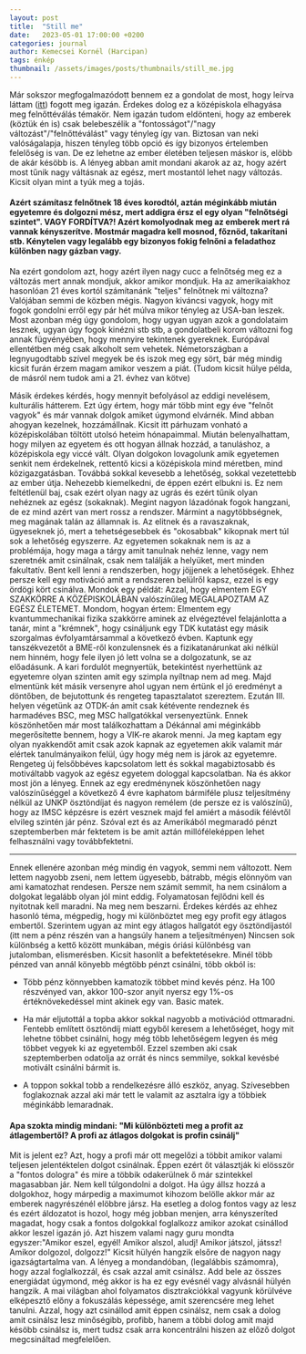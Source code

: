 ```yaml
---
layout: post
title:  "Still me"
date:   2023-05-01 17:00:00 +0200
categories: journal
author: Kemecsei Kornél (Harcipan)
tags: énkép
thumbnail: /assets/images/posts/thumbnails/still_me.jpg
---
```


Már sokszor megfogalmazódott bennem ez a gondolat de most, hogy leírva láttam (<a href="https://liebesleidx.substack.com/p/despite-everything-its-still-me?sd=pf">itt</a>) fogott meg igazán.
Érdekes dolog ez a középiskola elhagyása meg felnőttéválás témakör. Nem igazán tudom eldönteni, hogy az emberek (köztük én is) csak belebeszélik a "fontosságot"/"nagy változást"/"felnőttéválást" vagy tényleg így van. Biztosan van neki valóságalapja, hiszen tényleg több opció és így bizonyos értelemben felelőség is van. De ez lehetne az ember életében teljesen máskor is, elöbb de akár késöbb is. A lényeg abban amit mondani akarok az az, hogy azért most tűnik nagy váltásnak az egész, mert mostantól lehet nagy változás. Kicsit olyan mint a tyúk meg a tojás. 

<h4>Azért számítasz felnőtnek 18 éves korodtól, aztán méginkább miután egyetemre és dolgozni mész, mert addigra érsz el egy olyan "felnőtségi szintet". VAGY FORDÍTVA?! Azért komolyodnak meg az emberek mert rá vannak kényszerítve. Mostmár magadra kell mosnod, főznöd, takarítani stb. Kénytelen vagy legalább egy bizonyos fokig felnőni a feladathoz különben nagy gázban vagy. </h4>

Na ezért gondolom azt, hogy azért ilyen nagy cucc a felnőtség meg ez a változás mert annak mondjuk, akkor amikor mondjuk. Ha az amerikaiakhoz hasonlóan 21 éves kortól számítanánk "teljes" felnőtnek mi változna? Valójában semmi de közben mégis. Nagyon kiváncsi vagyok, hogy mit fogok gondolni erről egy pár hét múlva mikor tényleg az USA-ban leszek. Most azonban még úgy gondolom, hogy ugyan ugyan azok a gondolataim lesznek, ugyan úgy fogok kinézni stb stb, a gondolatbeli korom változni fog annak fügvényében, hogy mennyire tekintenek gyereknek. Európával ellentétben még csak alkoholt sem vehetek. Németországban a legnyugodtabb szível megyek be és iszok meg egy sört, bár még mindig kicsit furán érzem magam amikor veszem a piát. (Tudom kicsit hülye példa, de másról nem tudok ami a 21. évhez van kötve)

Másik érdekes kérdés, hogy mennyit befolyásol az eddigi nevelésem, kulturális hátterem. Ezt úgy értem, hogy már több mint egy éve "felnőt vagyok" és már vannak dolgok amiket úgymond elvárnék. Mind abban ahogyan kezelnek, hozzámállnak. Kicsit itt párhuzam vonható a középiskolában töltött utolsó heteim hónapaimmal. Miután belenyalhattam, hogy milyen az egyetem és ott hogyan állnak hozzád, a tanuláshoz, a középiskola egy viccé vált. Olyan dolgokon lovagolunk amik egyetemen senkit nem érdekelnek, rettentő kicsi a középiskola mind méretben, mind közigazgatásban. Továbbá sokkal kevesebb a lehetőség, sokkal vezetettebb az ember útja. Nehezebb kiemelkedni, de éppen ezért elbukni is. Ez nem feltétlenül baj, csak ezért olyan nagy az ugrás és ezért tűnik olyan nehéznek az egész (sokaknak). Megint nagyon lázadónak fogok hangzani, de ez mind azért van mert rossz a rendszer. Mármint a nagytöbbségnek, meg magának talán az államnak is. Az elitnek és a ravaszaknak, ügyeseknek jó, mert a tehetségesebbek és "okosabbak" kikopnak mert túl sok a lehetőség egyszerre. Az egyetemen sokaknak nem is az a problémája, hogy maga a tárgy amit tanulnak nehéz lenne, vagy nem szeretnék amit csinálnak, csak nem találják a helyüket, mert minden fakultatív. Bent kell lenni a rendszerben, hogy jöjjenek a lehetőségek. Ehhez persze kell egy motiváció amit a rendszeren belülről kapsz, ezzel is egy ördögi kört csinálva. Mondok egy példát:
Azzal, hogy elmentem EGY SZAKKÖRRE A KÖZÉPISKOLÁBAN valószínűleg MEGALAPOZTAM AZ EGÉSZ ÉLETEMET. Mondom, hogyan értem: Elmentem egy kvantummechanikai fizika szakkörre aminek az elvégeztével felajánlotta a tanár, mint a "krémnek", hogy csináljunk egy TDK kutatást egy másik szorgalmas évfolyamtársammal a következő évben. Kaptunk egy tanszékvezetőt a BME-ről konzulensnek és a fizikatanárunkat aki nélkül nem hinném, hogy fele ilyen jó lett volna se a dolgozatunk, se az előadásunk. A kari fordulót megnyertük, betekintést nyerhettünk az egyetemre olyan szinten amit egy szimpla nyíltnap nem ad meg. Majd elmentünk két másik versenyre ahol ugyan nem értünk el jó eredményt a döntőben, de bejutottunk és rengeteg tapasztalatot szereztem. Ezután III. helyen végetünk az OTDK-án amit csak kétévente rendeznek és harmadéves BSC, meg MSC hallgatókkal versenyeztünk. Ennek köszönhetően már most találkozhattam a Dékánnal ami méginkább megerősítette bennem, hogy a VIK-re akarok menni. Ja meg kaptam egy olyan nyakkendőt amit csak azok kapnak az egyetemen akik valamit már elértek tanulmányaikon felül, úgy hogy még nem is járok az egyetemre. Rengeteg új felsőbbéves kapcsolatom lett és sokkal magabiztosabb és motiváltabb vagyok az egész egyetem dologgal kapcsolatban. Na és akkor most jön a lényeg. Ennek az egy eredménynek köszönhetően nagy valószínűséggel a következő 4 évre kaphatom bármiféle plusz teljesítmény nélkül az UNKP ösztöndíjat és nagyon remélem (de persze ez is valószínű), hogy az IMSC képzésre is ezért vesznek majd fel amiért a második félévtől elvileg szintén jár pénz. Szóval ezt és az Amerikából megmaradó pénzt szeptemberben már fektetem is be amit aztán millóféleképpen lehet felhasználni vagy továbbfektetni.

<hr>

Ennek ellenére azonban még mindig én vagyok, semmi nem változott. Nem lettem nagyobb zseni, nem lettem ügyesebb, bátrabb, mégis elönnyöm van ami kamatozhat rendesen. Persze nem számít semmit, ha nem csinálom a dolgokat legalább olyan jól mint eddig. Folyamatosan fejlődni kell és nyitotnak kell maradni. Na meg nem beszarni. Érdekes kérdés az ehhez hasonló téma, mégpedig, hogy mi különböztet meg egy profit egy átlagos embertől. Szerintem ugyan az mint egy átlagos hallgatót egy ösztöndíjastól (itt nem a pénz részén van a hangsúly hanem a teljesítményen) Nincsen sok különbség a kettő között munkában, mégis óriási különbésg van jutalomban, elismerésben. Kicsit hasonlít a befektetésekre. Minél több pénzed van annál könyebb mégtöbb pénzt csinálni, több okból is:

- Több pénz könnyebben kamatozik többet mind kevés pénz. Ha 100 részvényed van, akkor 100-szor anyit nyersz egy 1%-os értéknövekedéssel mint akinek egy van. Basic matek.

- Ha már eljutottál a topba akkor sokkal nagyobb a motivációd ottmaradni. Fentebb említett ösztöndíj miatt egyből keresem a lehetőséget, hogy mit lehetne többet csinálni, hogy még több lehetőségem legyen és még többet vegyek ki az egyetemből. Ezzel szemben aki csak szeptemberben odatolja az orrát és nincs semmilye, sokkal kevésbé motivált csinálni bármit is. 

- A toppon sokkal tobb a rendelkezésre álló eszköz, anyag. Szívesebben foglakoznak azzal aki már tett le valamit az asztalra így a többiek méginkább lemaradnak.

<h4>Apa szokta mindig mindani: "Mi különbözteti meg a profit az átlagembertől? A profi az átlagos dolgokat is profin csinálj"</h4>

Mit is jelent ez? Azt, hogy a profi már ott megelőzi a többit amikor valami teljesen jelentéktelen dolgot csinálnak. Éppen ezért őt választják ki elösször a "fontos dologra" és mire a többik odakerülnek ő már szintekkel magasabban jár. Nem kell túlgondolni a dolgot. Ha úgy állsz hozzá a dolgokhoz, hogy márpedig a maximumot kihozom belölle akkor már az emberek nagyrészénél elöbbre jársz. Ha esetleg a dolog fontos vagy az lesz és ezért áldozatot is hozol, hogy még jobban menjen, arra kényszeríted magadat, hogy csak a fontos dolgokkal foglalkozz amikor azokat csinállod akkor leszel igazán jó. Azt hiszem valami nagy guru mondta egyszer:"Amikor eszel, egyél! Amikor alszol, aludj! Amikor játszol, játssz! Amikor dolgozol, dolgozz!" Kicsit hülyén hangzik elsőre de nagyon nagy igazságtartalma van. A lényeg a mondandóban, (legalábbis számomra), hogy azzal foglalkozzál, és csak azzal amit csinálsz. Add bele az összes energiádat úgymond, még akkor is ha ez egy evésnél vagy alvásnál hülyén hangzik. A mai világban ahol folyamatos disztrakciókkal vagyunk körülvéve elképesztő előny a fokuszálás képessége, amit szerencsére meg lehet tanulni. Azzal, hogy azt csinállod amit éppen csinálsz, nem csak a dolog amit csinálsz lesz minőségibb, profibb, hanem a többi dolog amit majd késöbb csinálsz is, mert tudsz csak arra koncentrálni hiszen az előző dolgot megcsináltad megfelelően.
